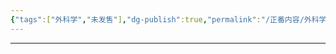 ```yaml
---
{"tags":["外科学","未发售"],"dg-publish":true,"permalink":"/正番内容/外科学/Episode 06. 普外科/急性胆囊炎/","dgPassFrontmatter":true}
---
```


---